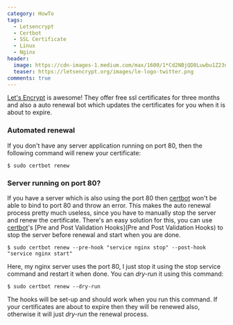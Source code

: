 ```yaml
---
category: HowTo
tags: 
  - Letsencrypt
  - Certbot
  - SSL Certificate
  - Linux
  - Nginx
header:
  image: https://cdn-images-1.medium.com/max/1600/1*Cd2NBjQD8Luwbu1Z23n5QQ.png
  teaser: https://letsencrypt.org/images/le-logo-twitter.png
comments: true
---
```


[Let's Encrypt](https://letsencrypt.org/) is awesome! They offer free ssl certificates for three months and also a auto renewal bot which updates the certificates for you when it is about to expire.

### Automated renewal

If you don't have any server application running on port 80, then the following command will renew your certificate:
```
$ sudo certbot renew
```

### Server running on port 80?
If you have a server which is also using the port 80 then [certbot](https://certbot.eff.org/) won't be able to bind to port 80 and throw an error. This makes the auto renewal process pretty much useless, since you have to manually stop the server and renew the certificate.
There's an easy solution for this, you can use [certbot](https://certbot.eff.org/)'s [Pre and Post Validation Hooks](Pre and Post Validation Hooks) to stop the server before renewal and start when you are done.

```
$ sudo certbot renew --pre-hook "service nginx stop" --post-hook "service nginx start"
```
Here, my nginx server uses the port 80, I just stop it using the stop service command and restart it when done. 
You can *dry-run* it using this command:

```
$ sudo certbot renew --dry-run
```

The hooks will be set-up and should work when you run this command. If your certificates are about to expire then they will be renewed also, otherwise it will just *dry-run* the renewal process.